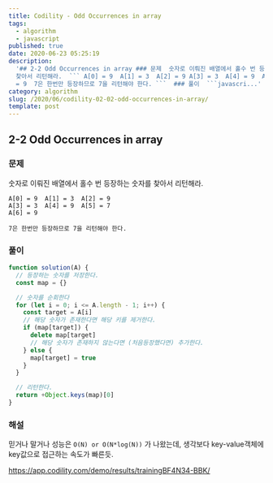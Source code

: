 ```yaml
---
title: Codility - Odd Occurrences in array
tags:
  - algorithm
  - javascript
published: true
date: 2020-06-23 05:25:19
description:
  '## 2-2 Odd Occurrences in array ### 문제  숫자로 이뤄진 배열에서 홀수 번 등장하는 숫자를
  찾아서 리턴해라.  ``` A[0] = 9  A[1] = 3  A[2] = 9 A[3] = 3  A[4] = 9  A[5] = 7 A[6]
  = 9  7은 한번만 등장하므로 7을 리턴해야 한다. ```  ### 풀이  ```javascri...'
category: algorithm
slug: /2020/06/codility-02-02-odd-occurrences-in-array/
template: post
---
```


## 2-2 Odd Occurrences in array

### 문제

숫자로 이뤄진 배열에서 홀수 번 등장하는 숫자를 찾아서 리턴해라.

```
A[0] = 9  A[1] = 3  A[2] = 9
A[3] = 3  A[4] = 9  A[5] = 7
A[6] = 9

7은 한번만 등장하므로 7을 리턴해야 한다.
```

### 풀이

```javascript
function solution(A) {
  // 등장하는 숫자를 저장한다.
  const map = {}

  // 숫자를 순회한다
  for (let i = 0; i <= A.length - 1; i++) {
    const target = A[i]
    // 해당 숫자가 존재한다면 해당 키를 제거한다.
    if (map[target]) {
      delete map[target]
      // 해당 숫자가 존재하지 않는다면 (처음등장했다면) 추가한다.
    } else {
      map[target] = true
    }
  }

  // 리턴한다.
  return +Object.keys(map)[0]
}
```

### 해설

믿거나 말거나 성능은 `O(N) or O(N*log(N))` 가 나왔는데, 생각보다 key-value객체에 key값으로 접근하는 속도가 빠른듯.

https://app.codility.com/demo/results/trainingBF4N34-BBK/
